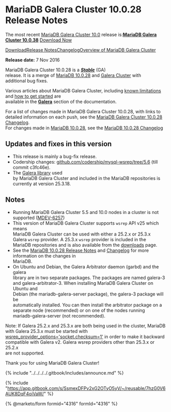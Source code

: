 # MariaDB Galera Cluster 10.0.28 Release Notes

The most recent [MariaDB Galera Cluster 10.0](https://github.com/mariadb-corporation/docs-release-notes/blob/test/kb/en/galera/README.md) release is:[**MariaDB Galera Cluster 10.0.38**](mariadb-galera-cluster-10038-release-notes.md) [Download Now](https://downloads.mariadb.org/mariadb-galera/10.0.38)

[Download](https://downloads.mariadb.org/mariadb-galera/10.0.28)[Release Notes](mariadb-galera-cluster-10028-release-notes.md)[Changelog](../mariadb-galera-100-changelogs/mariadb-galera-cluster-10028-changelog.md)[Overview of MariaDB Galera Cluster](https://github.com/mariadb-corporation/docs-release-notes/blob/test/kb/en/what-is-mariadb-galera-cluster/README.md)

**Release date:** 7 Nov 2016

MariaDB Galera Cluster 10.0.28 is a [_**Stable**_](../../../about/release-criteria.md) (GA)\
release. It is a merge of [MariaDB 10.0.28](../../release-notes-mariadb-10-0-series/mariadb-10028-release-notes.md) and [Galera Cluster](https://codership.com/content/using-galera-cluster) with\
additional bug fixes.

Various articles about MariaDB Galera Cluster, including [known limitations](https://app.gitbook.com/s/3VYeeVGUV4AMqrA3zwy7/reference/mariadb-galera-cluster-known-limitations) and [how to get started](https://app.gitbook.com/s/3VYeeVGUV4AMqrA3zwy7/galera-management/installation-and-deployment/getting-started-with-mariadb-galera-cluster) are\
available in the [**Galera**](https://github.com/mariadb-corporation/docs-release-notes/blob/test/kb/en/galera/README.md) section of the documentation.

For a list of changes made in MariaDB Galera Cluster 10.0.28, with links to\
detailed information on each push, see the [MariaDB Galera Cluster 10.0.28 Changelog](../mariadb-galera-100-changelogs/mariadb-galera-cluster-10028-changelog.md).\
For changes made in [MariaDB 10.0.28](../../release-notes-mariadb-10-0-series/mariadb-10028-release-notes.md), see the [MariaDB 10.0.28 Changelog](../../../changelogs/changelogs-mariadb-100-series/mariadb-10028-changelog.md)

## Updates and fixes in this version

* This release is mainly a bug-fix release.
* Codership changes: [github.com/codership/mysql-wsrep/tree/5.6](https://github.com/codership/mysql-wsrep/tree/5.6) (till commit c3fc46e).
* The [Galera library](https://codership.com/content/using-galera-cluster) used\
  by MariaDB Galera Cluster and included in the MariaDB repositories is\
  currently at version 25.3.18.

## Notes

* Running MariaDB Galera Cluster 5.5 and 10.0 nodes in a cluster is not\
  supported ([MDEV-6257](https://jira.mariadb.org/browse/MDEV-6257))
* This version of MariaDB Galera Cluster supports `wsrep` API v25 which means\
  MariaDB Galera Cluster can be used with either a 25.2.x or 25.3.x\
  Galera `wsrep` provider. A 25.3.x `wsrep` provider is included in the\
  MariaDB repositories and is also available from the [downloads](https://downloads.mariadb.org/mariadb-galera/10.0) page.
* See the [MariaDB 10.0.28 Release Notes](../../release-notes-mariadb-10-0-series/mariadb-10028-release-notes.md) and [Changelog](../../../changelogs/changelogs-mariadb-100-series/mariadb-10028-changelog.md) for more information on the changes in\
  MariaDB.
* On Ubuntu and Debian, the Galera Arbitrator daemon (garbd) and the galera\
  library are in two separate packages. The packages are named galera-3\
  and galera-arbitrator-3. When installing MariaDB Galera Cluster on Ubuntu and\
  Debian (the mariadb-galera-server package), the galera-3 package will be\
  automatically installed. You can then install the arbitrator package on a\
  separate node (recommended) or on one of the nodes running\
  mariadb-galera-server (not recommended).

Note: If Galera 25.2.x and 25.3.x are both being used in the cluster, MariaDB\
with Galera 25.3.x must be started with [wsrep\_provider\_options='socket.checksum=1'](https://app.gitbook.com/s/3VYeeVGUV4AMqrA3zwy7/reference/wsrep-variable-details/wsrep_provider_options#socketchecksum) in order to make it backward\
compatible with Galera v2. Galera wsrep providers other than 25.3.x or 25.2.x\
are not supported.

Thank you for using MariaDB Galera Cluster!

{% include "../../../../.gitbook/includes/announce.md" %}

{% include "https://app.gitbook.com/s/SsmexDFPv2xG2OTyO5yV/~/reusable/7hzG0V6AUK8DqF4oiVaW/" %}

{% @marketo/form formid="4316" formId="4316" %}
